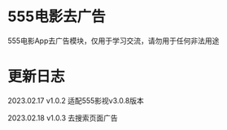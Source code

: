 # 555电影去广告

555电影App去广告模块，仅用于学习交流，请勿用于任何非法用途

# 更新日志

2023.02.17   v1.0.2   适配555影视v3.0.8版本

2023.02.18   v1.0.3   去搜索页面广告
